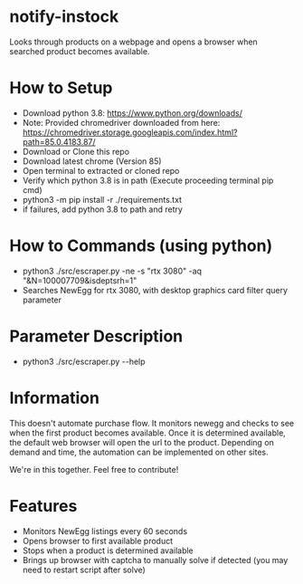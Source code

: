 # notify-instock
Looks through products on a webpage and opens a browser when searched product becomes available.

# How to Setup
- Download python 3.8: https://www.python.org/downloads/
- Note: Provided chromedriver downloaded from here: https://chromedriver.storage.googleapis.com/index.html?path=85.0.4183.87/
- Download or Clone this repo
- Download latest chrome (Version 85)
- Open terminal to extracted or cloned repo
- Verify which python 3.8 is in path (Execute proceeding terminal pip cmd)
- python3 -m pip install -r ./requirements.txt
- if failures, add python 3.8 to path and retry

# How to Commands (using python)
- python3 ./src/escraper.py -ne -s "rtx 3080" -aq "&N=100007709&isdeptsrh=1"
- Searches NewEgg for rtx 3080, with desktop graphics card filter query parameter

# Parameter Description
- python3 ./src/escraper.py --help

# Information
This doesn't automate purchase flow. It monitors newegg and checks to see when the first product becomes available. Once it is determined available, the default web browser will open the url to the product. Depending on demand and time, the automation can be implemented on other sites.

We're in this together. Feel free to contribute!

# Features
- Monitors NewEgg listings every 60 seconds
- Opens browser to first available product
- Stops when a product is determined available
- Brings up browser with captcha to manually solve if detected (you may need to restart script after solve)
